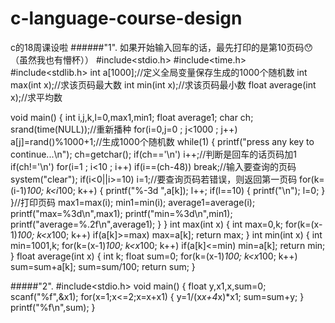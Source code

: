 # c-language-course-design
c的18周课设啦
   ######"1". 如果开始输入回车的话，最先打印的是第10页码😯（虽然我也有懵杯））
#include<stdio.h>
#include<time.h>
#include<stdlib.h>
int a[1000];//定义全局变量保存生成的1000个随机数
int max(int x);//求该页码最大数
int min(int x);//求该页码最小数
float average(int x);//求平均数

void main()
{
    int i,j,k,l=0,max1,min1;
    float average1;
    char ch;
    srand(time(NULL));//重新播种
    for(i=0,j=0 ; j<1000 ; j++)
        a[j]=rand()%1000+1;//生成1000个随机数
    while(1)
    {
        printf("press any key to continue...\n");
        ch=getchar();
        if(ch=='\n')
            i++;//判断是回车的话页码加1
        if(ch!='\n')
            for(i=1 ; i<10 ; i++)
                if(i==(ch-48))
                    break;//输入要查询的页码
        system("clear");
        if(i<0||i>=10)
            i=1;//要查询页码若错误，则返回第一页码
        for(k=(i-1)*100; k<i*100; k++)
        {
            printf("%-3d ",a[k]);
            l++;
            if(l==10)
            {
                printf("\n");
                l=0;
            }
        }//打印页码
        max1=max(i);
        min1=min(i);
        average1=average(i);
        printf("max=%3d\n",max1);
        printf("min=%3d\n",min1);
        printf("average=%.2f\n",average1);
    }
}
int max(int x)
{
    int max=0,k;
    for(k=(x-1)*100; k<x*100; k++)
        if(a[k]>=max)
            max=a[k];
    return max;
}
int min(int x)
{
    int min=1001,k;
    for(k=(x-1)*100; k<x*100; k++)
        if(a[k]<=min)
            min=a[k];
    return min;
}
float average(int x)
{
    int k;
    float sum=0;
    for(k=(x-1)*100; k<x*100; k++)
        sum=sum+a[k];
    sum=sum/100;
    return sum;
}


  #####"2".
  #include<stdio.h>
void main()
{
    float y,x1,x,sum=0;
    scanf("%f",&x1);
    for(x=1;x<=2;x=x+x1)
    {
        y=1/(x*x+4*x)*x1;
        sum=sum+y;
    }
    printf("%f\n",sum);
}
